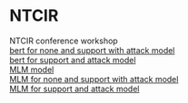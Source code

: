 # NTCIR
NTCIR conference workshop</br>
[bert for none and support with attack model](https://huggingface.co/Leonardolin/NTCIR_none_and_s_with_a)</br>
[bert for support and attack model](https://huggingface.co/Leonardolin/NTCIR_att_sup)</br>
[MLM model](https://huggingface.co/Leonardolin/MLM-for-Stock)</br>
[MLM for none and support with attack model](https://huggingface.co/Leonardolin/MLM_NTCIR_none_and_s_with_a)</br>
[MLM for support and attack model](https://huggingface.co/Leonardolin/MLM_NTCIR_att_sup)</br>
